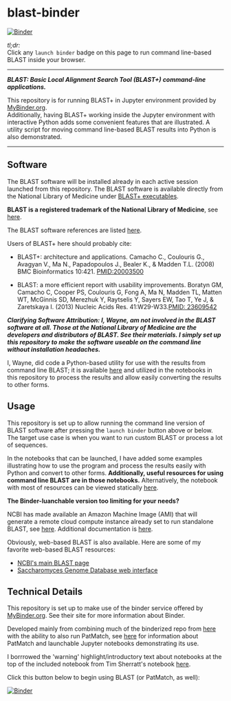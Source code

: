 # blast-binder

[![Binder](https://mybinder.org/badge_logo.svg)](https://mybinder.org/v2/gh/fomightez/blast-binder/master?filepath=index.ipynb)

*tl;dr:*  
Click any `launch binder` badge on this page to run command line-based BLAST inside your browser.

------

***BLAST: Basic Local Alignment Search Tool (BLAST+) command-line applications.***

This repository is for running BLAST+ in Jupyter environment provided by [MyBinder.org](https://mybinder.org/).  
Additionally, having BLAST+ working inside the Jupyter environment with interactive Python adds some convenient features that are illustrated. A utility script for moving command line-based BLAST results into Python is also demonstrated.  

-------

Software
--------

The BLAST software will be installed already in each active session launched from this repository. The BLAST software is available directly from the National Library of Medicine under <a href="https://blast.ncbi.nlm.nih.gov/Blast.cgi?CMD=Web&PAGE_TYPE=BlastDocs&DOC_TYPE=Download">BLAST+ executables</a>.


**BLAST is a registered trademark of the National Library of Medicine**, see [here](https://blast.ncbi.nlm.nih.gov/Blast.cgi?CMD=Web&PAGE_TYPE=BlastDocs&DOC_TYPE=References).

The BLAST software references are listed [here](https://blast.ncbi.nlm.nih.gov/Blast.cgi?CMD=Web&PAGE_TYPE=BlastDocs&DOC_TYPE=References).

Users of BLAST+ here should probably cite:

- BLAST+: architecture and applications. Camacho C., Coulouris G., Avagyan V., Ma N., Papadopoulos J., Bealer K., & Madden T.L. (2008) BMC Bioinformatics 10:421. [PMID:20003500](https://www.ncbi.nlm.nih.gov/pubmed/20003500?dopt=Citation)

- BLAST: a more efficient report with usability improvements. Boratyn GM, Camacho C, Cooper PS, Coulouris G, Fong A, Ma N, Madden TL, Matten WT, McGinnis SD, Merezhuk Y, Raytselis Y, Sayers EW, Tao T, Ye J, & Zaretskaya I. (2013) Nucleic Acids Res. 41:W29-W33.[PMID: 23609542](https://www.ncbi.nlm.nih.gov/pubmed/23609542)


***Clarifying Software Attribution: I, Wayne, am not involved in the BLAST software at all. Those at the National Library of Medicine are the developers and distributors of BLAST. See their materials. I simply set up this repository to make the software useable on the command line without installation headaches.***

I, Wayne, did code a Python-based utility for use with the results from command line BLAST; it is available [here](https://github.com/fomightez/sequencework/tree/master/blast-utilities) and utilized in the notebooks in this repository to process the results and allow easily converting the results to other forms.

Usage
-----

This repository is set up to allow running the command line version of BLAST software after pressing the `launch binder` button above or below. The target use case is when you want to run custom BLAST or process a lot of sequences.

In the notebooks that can be launched, I have added some examples illustrating how to use the program and process the results easily with Python and convert to other forms. **Additionally, useful resources for using command line BLAST are in those notebooks.** Alternatively, the notebook with most of resources can be viewed statically [here](https://nbviewer.jupyter.org/github/fomightez/blast-binder/blob/master/BLAST%20on%20Command%20Line%20and%20Integrating%20with%20Python.ipynb). 

**The Binder-luanchable version too limiting for your needs?**

NCBI has made available an Amazon Machine Image (AMI) that will generate a remote cloud compute instance already set to run standalone BLAST, see [here](https://blast.ncbi.nlm.nih.gov/Blast.cgi?CMD=Web&PAGE_TYPE=BlastDocs&DOC_TYPE=CloudBlast). Additional documentation is [here](http://ncbi.github.io/blast-cloud/).

Obviously, web-based BLAST is also available. Here are some of my favorite web-based BLAST resources:

* [NCBI's main BLAST page](https://blast.ncbi.nlm.nih.gov/Blast.cgi)
* [Saccharomyces Genome Database web interface](https://www.yeastgenome.org/blast-sgd)


Technical Details
-----------------

This repository is set up to make use of the binder service offered by [MyBinder.org](https://mybinder.org/). See their site for more information about Binder.

Developed mainly from combining much of the binderized repo from [here](https://github.com/fomightez/qgrid-notebooks) with the ability to also run PatMatch, see [here](https://github.com/fomightez/patmatch-binder) for information about PatMatch and launchable Jupyter notebooks demonstrating its use.

I borrrowed the 'warning' highlight/introductory text about notebooks at the top of the included notebook from Tim Sherratt's notebook [here](https://github.com/GLAM-Workbench/te-papa-api/blob/master/Exploring-the-Te-Papa-collection-API.ipynb).

Click this button below to begin using BLAST (or PatMatch, as well):

[![Binder](https://mybinder.org/badge_logo.svg)](https://mybinder.org/v2/gh/fomightez/blast-binder/master?filepath=index.ipynb)
